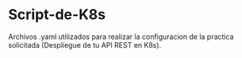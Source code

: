 # Script-de-K8s
Archivos .yaml utilizados para realizar la configuracion de la practica solicitada (Despliegue de tu API REST en K8s).
